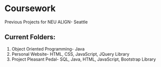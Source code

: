 # Coursework
Previous Projects for NEU ALIGN- Seattle


## Current Folders:
1. Object Oriented Programming- Java
2. Personal Website- HTML, CSS, JavaScript, JQuery Library
3. Project Pleasant Pedal- SQL, Java, HTML, JavaScript, Bootstrap Library
